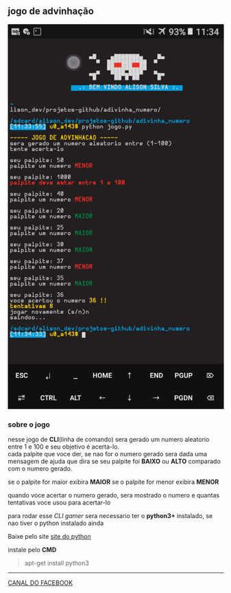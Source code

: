 ## jogo de advinhação
![Image](imagens/fotoAdivinhacao.png)
### sobre o jogo
nesse jogo de **CLI**(linha de comando) sera gerado um numero aleatorio entre 1 e 100 e seu objetivo é acerta-lo.  
cada palpite que voce der, se nao for o numero gerado sera dada uma mensagem de ajuda que dira se seu palpite foi **BAIXO** ou **ALTO** comparado com o numero gerado.  

se o palpite for maior exibira **MAIOR**
se o palpite for menor exibira **MENOR**  

quando voce acertar o numero gerado, sera mostrado o numero e quantas tentativas voce usou para acertar-lo

para rodar esse *CLI gamer* sera necessario ter o **python3+** instalado, se nao tiver o python instalado ainda  

Baixe pelo site
[site do python](htttps://www.python.com)

instale pelo **CMD**
> apt-get install python3

---
[CANAL DO FACEBOOK](https://)
